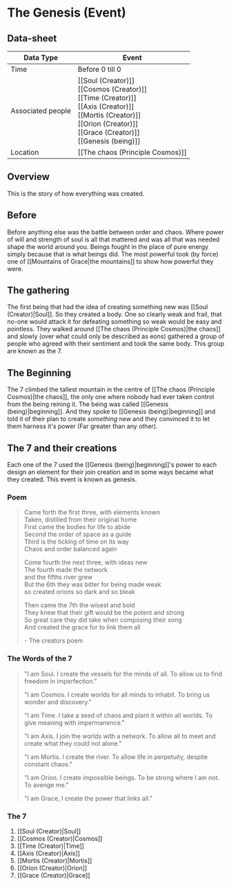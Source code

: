 # The Genesis (Event)

## Data-sheet

| Data Type | Event |
| --- | --- |
| Time | Before 0 till 0 |
| Associated people | [[Soul (Creator)]] <br> [[Cosmos (Creator)]] <br> [[Time (Creator)]] <br> [[Axis (Creator)]] <br> [[Mortis (Creator)]] <br> [[Orion (Creator)]] <br> [[Grace (Creator)]] <br> [[Genesis (being)]]|
| Location | [[The chaos (Principle Cosmos)]] |

## Overview

This is the story of how everything was created.

## Before

Before anything else was the battle between order and chaos. Where power of will and strength of soul is all that mattered and was all that was needed shape the world around you. Beings fought in the place of pure energy simply because that is what beings did. The most powerful took (by force) one of [[Mountains of Grace|the mountains]] to show how powerful they were.

## The gathering

The first being that had the idea of creating something new was [[Soul (Creator)|Soul]]. So they created a body. One so clearly weak and frail, that no-one would attack it for defeating something so weak would be easy and pointless. They walked around [[The chaos (Principle Cosmos)|the chaos]] and slowly (over what could only be described as eons) gathered a group of people who agreed with their sentiment and took the same body. This group are known as the 7.

## The Beginning

The 7 climbed the tallest mountain in the centre of [[The chaos (Principle Cosmos)|the chaos]], the only one where nobody had ever taken control from the being reining it. The being was called [[Genesis (being)|beginning]]. And they spoke to [[Genesis (being)|beginning]] and told it of their plan to create *something* new and they convinced it to let them harness it's power (Far greater than any other).

## The 7 and their creations

Each one of the 7 used the [[Genesis (being)|beginning]]'s power to each design an element for their join creation and in some ways became what they created. This event is known as genesis.

### Poem

> Came forth the first three, with elements known\
> Taken, distilled from their original home\
> First came the bodies for life to abide\
> Second the order of space as a guide\
> Third is the ticking of time on its way\
> Chaos and order balanced again
>
> Come fourth the next three, with ideas new\
> The fourth made the network\
> and the fifths river grew\
> But the 6th they was bitter for being made weak\
> so created orions so dark and so bleak
>
> Then came the 7th the wisest and bold\
> They knew that their gift would be the potent and strong\
> So great care they did take when composing their song\
> And created the grace for to link them all
>
> \- The creators poem

### The Words of the 7

> "I am Soul. I create the vessels for the minds of all. To allow us to find freedom in imperfection."
>
> "I am Cosmos. I create worlds for all minds to inhabit. To bring us wonder and discovery."
>
> "I am Time. I take a seed of chaos and plant it within all worlds. To give meaning with impermanence."
>
> "I am Axis. I join the worlds with a network. To allow all to meet and create what they could not alone."
>
> "I am Mortis. I create the river. To allow life in perpetuity, despite constant chaos."
>
> "I am Orion. I create impossible beings. To be strong where I am not. To avenge me."
>
> "I am Grace, I create the power that links all."

### The 7

1) [[Soul (Creator)|Soul]]
2) [[Cosmos (Creator)|Cosmos]]
3) [[Time (Creator)|Time]]
4) [[Axis (Creator)|Axis]]
5) [[Mortis (Creator)|Mortis]]
6) [[Orion (Creator)|Orion]]
7) [[Grace (Creator)|Grace]]
